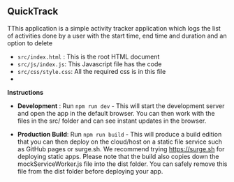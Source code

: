 ## **QuickTrack**

TThis application is a simple activity tracker application which logs the list of activities done by a user with the start time, end time and duration and an option to delete


- ```src/index.html``` : This is the root HTML document
- ```src/js/index.js```: This Javascript file has the code 
- ```src/css/style.css```: All the required css is in this file
- 
**Instructions**

- **Development** : Run `npm run dev` - This will start the development server and open the app in the default browser. You can then work with the files in the src/ folder and can see instant updates in the browser.
  
- **Production Build**: Run `npm run build` - This will produce a build edition that you can then deploy on the cloud/host on a static file service such as GitHub pages or surge.sh.  We recommend trying https://surge.sh for deploying static apps. Please note that the build also copies down the mockServiceWorker.js file into the dist folder. You can safely remove this file from the dist folder before deploying your app.
